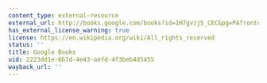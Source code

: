 ```yaml
---
content_type: external-resource
external_url: http://books.google.com/books?id=1H7gvzj5_CEC&pg=PAfrontcover#v=onepage
has_external_license_warning: true
license: https://en.wikipedia.org/wiki/All_rights_reserved
status: ''
title: Google Books
uid: 2223dd1e-6b7d-4e43-aefd-4f3beb4d5455
wayback_url: ''
---
```

